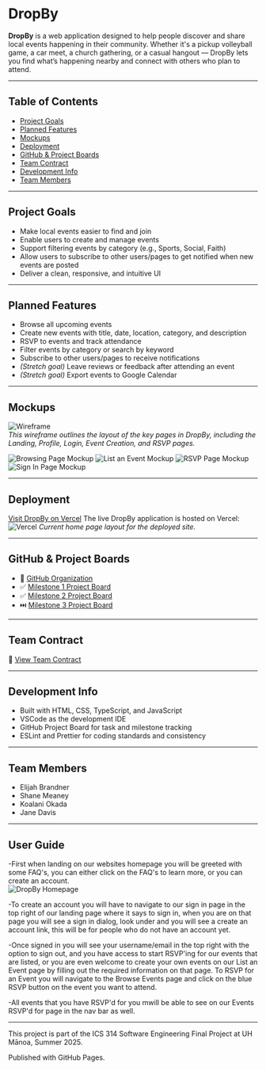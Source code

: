 # DropBy

**DropBy** is a web application designed to help people discover and share local events happening in their community. Whether it's a pickup volleyball game, a car meet, a church gathering, or a casual hangout — DropBy lets you find what’s happening nearby and connect with others who plan to attend.

---

## Table of Contents

- [Project Goals](#project-goals)
- [Planned Features](#planned-features)
- [Mockups](#mockups)
- [Deployment](#deployment)
- [GitHub & Project Boards](#github--project-boards)
- [Team Contract](#team-contract)
- [Development Info](#development-info)
- [Team Members](#team-members)

---

## Project Goals

- Make local events easier to find and join
- Enable users to create and manage events
- Support filtering events by category (e.g., Sports, Social, Faith)
- Allow users to subscribe to other users/pages to get notified when new events are posted
- Deliver a clean, responsive, and intuitive UI

---

## Planned Features

- Browse all upcoming events
- Create new events with title, date, location, category, and description
- RSVP to events and track attendance
- Filter events by category or search by keyword
- Subscribe to other users/pages to receive notifications
- *(Stretch goal)* Leave reviews or feedback after attending an event
- *(Stretch goal)* Export events to Google Calendar

---

## Mockups

![Wireframe](public/wireframe.png)  
*This wireframe outlines the layout of the key pages in DropBy, including the Landing, Profile, Login, Event Creation, and RSVP pages.*

<img src="public/Browsing.png" alt="Browsing Page Mockup">
<img src="public/List_A_Event.png" alt="List an Event Mockup">
<img src="public/RSVP.png" alt="RSVP Page Mockup">
<img src="public/Sign_In.png" alt="Sign In Page Mockup">


---

## Deployment

[Visit DropBy on Vercel](https://teamdropbygithubio-kappa.vercel.app/)
The live DropBy application is hosted on Vercel:  
![Vercel](public/DropBy_LandingPage_Screenshot.jpg)
*Current home page layout for the deployed site.*

---

## GitHub & Project Boards

- 🔗 [GitHub Organization](https://github.com/teamdropby)
- ✅ [Milestone 1 Project Board](https://github.com/orgs/teamdropby/projects/1)
- ✅ [Milestone 2 Project Board](https://github.com/orgs/teamdropby/projects/3)
- ⏭️ [Milestone 3 Project Board](https://github.com/orgs/TeamDropBy/projects/4)

---

## Team Contract

📄 [View Team Contract](docs/team-contract.pdf) 

---

## Development Info

- Built with HTML, CSS, TypeScript, and JavaScript
- VSCode as the development IDE
- GitHub Project Board for task and milestone tracking
- ESLint and Prettier for coding standards and consistency

---

## Team Members

- Elijah Brandner
- Shane Meaney	
- Koalani Okada
- Jane Davis

---

## User Guide

-First when landing on our websites homepage you will be greeted with some FAQ's,
you can either click on the FAQ's to learn more, or you can create an account.  
<img src="HomePage.png" alt="DropBy Homepage">


-To create an account you will have to navigate to our sign in page in the top right
of our landing page where it says to sign in, when you are on that page you will see
a sign in dialog, look under and you will see a create an account link, this will be
for people who do not have an account yet.

-Once signed in you will see your username/email in the top right with the option to
sign out, and you have access to start RSVP'ing for our events that are listed, or
you are even welcome to create your own events on our List an Event page by filling out
the required information on that page. To RSVP for an Event you will navigate to the
Browse Events page and click on the blue RSVP button on the event you want to attend.

-All events that you have RSVP'd for you mwill be able to see on our Events RSVP'd for
page in the nav bar as well.



---

This project is part of the ICS 314 Software Engineering Final Project at UH Mānoa, Summer 2025.

Published with GitHub Pages.

